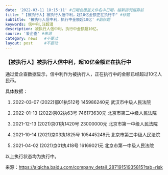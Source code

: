 ```yaml
---
date: '2022-03-11 18:15:11' #日期会覆盖文件名中日期，越新排列越靠前
title: "【被执行人】被执行人信中利，超10亿金额正在执行中" #标题
subtitle: '被执行人信中利，执行中金额超10亿' #副标题
keywords: 信中利,汪超涌
description: 被执行人信中利，执行中金额超10亿。
source: '爱企查' #来源
category: news   #不要动
layout: post     #不要动
---
```


### 【被执行人】被执行人信中利，超10亿金额正在执行中

通过爱企查数据显示，信中利作为被执行人，正在执行中的金额已经超过10亿人民币。

具体数据：

1. 2022-03-07	(2022)鄂01执512号	145986240元	武汉市中级人民法院

2. 2022-01-13	(2022)京02执63号	746173630元	北京市第二中级人民法院

3. 2021-12-13	(2021)京01执1420号	23000000元	北京市第一中级人民法院

4. 2021-10-14	(2021)京03执1825号	105445248元	北京市第三中级人民法院

5. 2021-04-02	(2021)京01执418号	16169021元	北京市第一中级人民法院

以上执行状态均为执行中。

来源：https://aiqicha.baidu.com/company_detail_28719151935815?tab=risk
